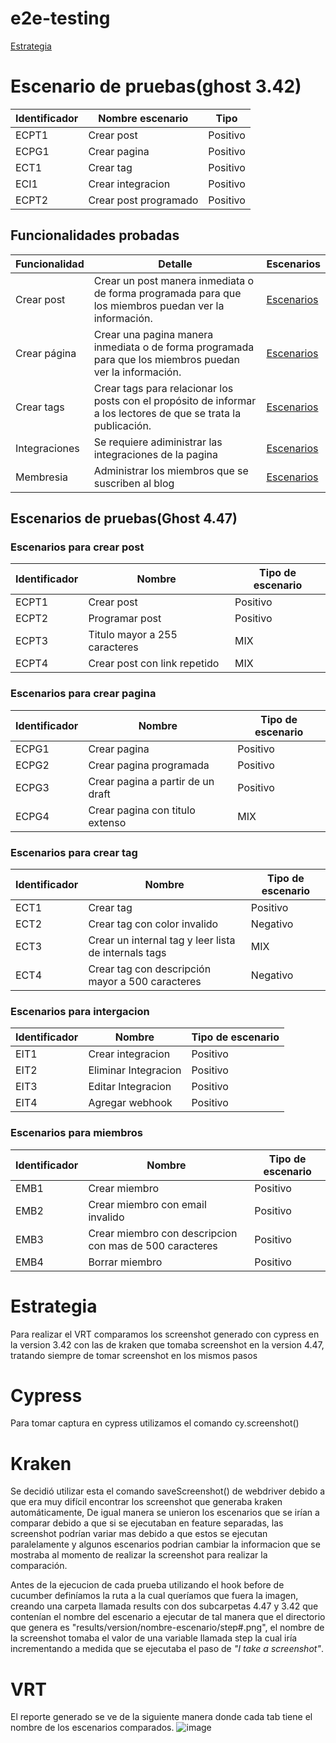 # e2e-testing 
[Estrategia](#Estrategia)
# Escenario de pruebas(ghost 3.42)
| Identificador | Nombre escenario      | Tipo     |
|---------------|-----------------------|----------|
|  ECPT1        | Crear post            | Positivo |
| ECPG1         | Crear pagina          | Positivo |
| ECT1          | Crear tag             | Positivo |
| ECI1          | Crear integracion     | Positivo |
| ECPT2         | Crear post programado | Positivo |
## Funcionalidades probadas 
| Funcionalidad | Detalle                                                                                                            | Escenarios |
|---------------|--------------------------------------------------------------------------------------------------------------------|------------|
| Crear post    | Crear un post manera inmediata o de forma programada para que los miembros puedan ver la información.              | [Escenarios](#Escenarios-para-crear-post)           |
| Crear página  | Crear una pagina manera inmediata o de forma programada para que los miembros puedan ver la información.           |    [Escenarios](#Escenarios-para-crear-pagina)        |
| Crear tags    | Crear tags para relacionar los posts con el propósito de informar a los lectores de que se trata la publicación.   | [Escenarios](#Escenarios-para-crear-tag)           |
| Integraciones | Se requiere adiministrar las integraciones de la pagina                                                            | [Escenarios](#Escenarios-para-intergacion)           |
| Membresia     | Administrar los miembros que se suscriben al blog                                                                  |      [Escenarios](#Escenarios-para-miembros)      |

## Escenarios de pruebas(Ghost 4.47)
### Escenarios para crear post
| Identificador | Nombre                        | Tipo de escenario |
|---------------|-------------------------------|-------------------|
| ECPT1         | Crear post                    | Positivo          |
| ECPT2         | Programar post                | Positivo          |
| ECPT3         | Titulo mayor a 255 caracteres | MIX               |
| ECPT4         | Crear post con link repetido  | MIX               |

### Escenarios para crear pagina
| Identificador | Nombre                            | Tipo de escenario |
|---------------|-----------------------------------|-------------------|
| ECPG1         | Crear pagina                      | Positivo          |
| ECPG2         | Crear pagina programada           | Positivo          |
| ECPG3         | Crear pagina a partir de un draft | Positivo          |
| ECPG4         | Crear pagina con titulo extenso   | MIX               |

### Escenarios para crear tag
| Identificador | Nombre                                               | Tipo de escenario |
|---------------|------------------------------------------------------|-------------------|
| ECT1          | Crear tag                                            | Positivo          |
| ECT2          | Crear tag con color invalido                         | Negativo          |
| ECT3          | Crear un internal tag y leer lista de internals tags | MIX               |
| ECT4          | Crear tag con descripción mayor a 500 caracteres     | Negativo          |

### Escenarios para intergacion
| Identificador | Nombre               | Tipo de escenario |
|---------------|----------------------|-------------------|
| EIT1          | Crear integracion    | Positivo          |
| EIT2          | Eliminar Integracion | Positivo          |
| EIT3          | Editar Integracion   | Positivo          |
| EIT4          | Agregar webhook      | Positivo          |

### Escenarios para miembros
| Identificador | Nombre                                                  | Tipo de escenario |
|---------------|---------------------------------------------------------|-------------------|
| EMB1          | Crear miembro                                           | Positivo          |
| EMB2          | Crear miembro con email invalido                        | Positivo          |
| EMB3          | Crear miembro con descripcion con mas de 500 caracteres | Positivo          |
| EMB4          | Borrar miembro                                          | Positivo          |
# Estrategia
Para realizar el VRT comparamos los screenshot generado con cypress en la version 3.42 con las de kraken que tomaba screenshot en la version 4.47, tratando siempre de tomar screenshot en los mismos pasos
# Cypress
Para tomar captura en cypress utilizamos el comando cy.screenshot()
# Kraken
Se decidió utilizar esta el comando saveScreenshot() de webdriver debido a que era muy difícil encontrar los screenshot que generaba kraken automáticamente, De igual manera se unieron los escenarios que se irían a comparar debido a que si se ejecutaban en feature separadas, las screenshot podrían variar mas debido a que estos se ejecutan paralelamente y algunos escenarios podrian cambiar la informacion que se mostraba al momento de realizar la screenshot para realizar la comparación.

Antes de la ejecucion de cada prueba utilizando el hook before de cucumber definíamos la ruta a la cual queríamos que fuera la imagen, creando una carpeta llamada results con dos subcarpetas 4.47 y 3.42 que contenían el nombre del escenario a ejecutar de tal manera que el directorio que genera es "results/version/nombre-escenario/step#.png", el nombre de la screenshot tomaba el valor de una variable llamada step la cual iría incrementando a medida que se ejecutaba el paso de _"I take a screenshot"_. 

# VRT
El reporte generado se ve de la siguiente manera donde cada tab tiene el nombre de los escenarios comparados.
![image](https://user-images.githubusercontent.com/98716277/168504119-0c486b21-7982-407a-8908-717a4fbe53e7.png)


